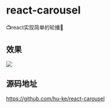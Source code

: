 # react-carousel
📺react实现简单的轮播🎉
## 效果
![](./src/assets/images/carousel.gif)

## 源码地址
https://github.com/hu-ke/react-carousel